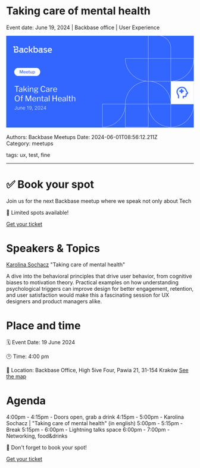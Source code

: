 # Taking care of mental health

Event date: June 19, 2024 | Backbase office | User Experience

![](assets/placeholder.png)

Authors: Backbase Meetups
Date: 2024-06-01T08:56:12.211Z  
Category: meetups

tags: ux, test, fine
 
--- 

# ✅ Book your spot

Join us for the next Backbase meetup where we speak not only about Tech

🚨 Limited spots available!

[Get your ticket](https://www.meetup.com/backbase-meetups/events/301134936)

# Speakers & Topics

[Karolina Sochacz](https://www.linkedin.com/in/karolina-sochacz/)
"Taking care of mental health"

A dive into the behavioral principles that drive user behavior, from cognitive biases to motivation theory. Practical examples on how understanding psychological triggers can improve design for better engagement, retention, and user satisfaction would make this a fascinating session for UX designers and product managers alike.

# Place and time

🗓️ Event Date: 19 June 2024

🕑 Time: 4:00 pm

📍 Location: Backbase Office, High 5ive Four, Pawia 21, 31-154 Kraków
[See the map](https://googlemaps)

# Agenda

4:00pm - 4:15pm - Doors open, grab a drink
4:15pm - 5:00pm - Karolina Sochacz | "Taking care of mental health" (in english)
5:00pm - 5:15pm - Break
5:15pm - 6:00pm - Lightning talks space
6:00pm - 7:00pm - Networking, food&drinks

🚨 Don't forget to book your spot!

[Get your ticket](https://www.meetup.com/backbase-meetups/events/301134936)
